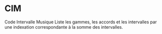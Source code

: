 # CIM
Code Intervalle Musique
Liste les gammes, les accords et les intervalles par une indexation correspondante à la somme des intervalles.
